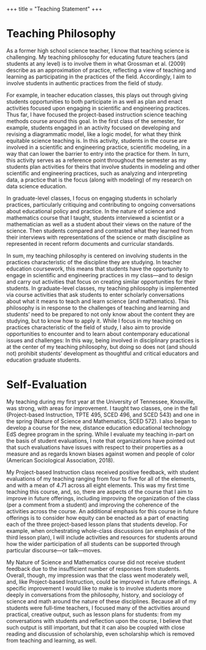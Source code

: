 +++
title = "Teaching Statement"
+++

# Teaching Philosophy

As a former high school science teacher, I know that teaching science is challenging. My teaching philosophy for educating future teachers (and students at any level) is to involve them in what Grossman et al. (2009) describe as an approximation of practice, reflecting a view of teaching and learning as participating in the practices of the field. Accordingly, I aim to involve students in authentic practices from the field of study. 

For example, in teacher education classes, this plays out through giving students opportunities to both participate in as well as plan and enact activities focused upon engaging in scientific and engineering practices. Thus far, I have focused the project-based instruction science teaching methods course around this goal. In the first class of the semester, for example, students engaged in an activity focused on developing and revising a diagrammatic model, like a logic model, for what they think equitable science teaching is. In this activity, students in the course are involved in a scientific and engineering practice, scientific modeling, in a way that can lower the barrier to entry into the practice for them. In turn, this activity serves as a reference point throughout the semester as my students plan activities for theirs that involve students in modeling and other scientific and engineering practices, such as analyzing and interpreting data, a practice that is the focus (along with modeling) of my research on data science education. 

In graduate-level classes, I focus on engaging students in scholarly practices, particularly critiquing and contributing to ongoing conversations about educational policy and practice. In the nature of science and mathematics course that I taught, students interviewed a scientist or a mathematician as well as a student about their views on the nature of the science. Then students compared and contrasted what they learned from their interviews with representations of the science or math discipline as represented in recent reform documents and curricular standards. 

In sum, my teaching philosophy is centered on involving students in the practices characteristic of the discipline they are studying. In teacher education coursework, this means that students have the opportunity to engage in scientific and engineering practices in my class—and to design and carry out activities that focus on creating similar opportunities for their students. In graduate-level classes, my teaching philosophy is implemented via course activities that ask students to enter scholarly conversations about what it means to teach and learn science (and mathematics). This philosophy is in response to the challenges of teaching and learning and students’ need to be prepared to not only know about the content they are studying, but to know how to apply it. While I focus in my teaching on practices characteristic of the field of study, I also aim to provide opportunities to encounter and to learn about contemporary educational issues and challenges: In this way, being involved in disciplinary practices is at the center of my teaching philosophy, but doing so does not (and should not) prohibit students’ development as thoughtful and critical educators and education graduate students.

# Self-Evaluation

My teaching during my first year at the University of Tennessee, Knoxville, was strong, with areas for improvement. I taught two classes, one in the fall (Project-based Instruction, TPTE 495, SCED 496, and SCED 543) and one in the spring (Nature of Science and Mathematics, SCED 572). I also began to develop a course for the new, distance education educational technology EdS degree program in the spring. While I evaluate my teaching in-part on the basis of student evaluations, I note that organizations have pointed out that such evaluations have issues with respect to their properties as a measure and as regards known biases against women and people of color (American Sociological Association, 2018).

My Project-based Instruction class received positive feedback, with student evaluations of my teaching ranging from four to five for all of the elements, and with a mean of 4.71 across all eight elements. This was my first time teaching this course, and, so, there are aspects of the course that I aim to improve in future offerings, including improving the organization of the class (per a comment from a student) and improving the coherence of the activities across the course. An additional emphasis for this course in future offerings is to consider how equity can be enacted as a part of enacting each of the three project-based lesson plans that students develop. For example, when orchestrating whole-class discussions (an emphasis of the third lesson plan), I will include activities and resources for students around how the wider participation of all students can be supported through particular discourse—or talk—moves.

My Nature of Science and Mathematics course did not receive student feedback due to the insufficient number of responses from students. Overall, though, my impression was that the class went moderately well, and, like Project-based Instruction, could be improved in future offerings. A specific improvement I would like to make is to involve students more deeply in conversations from the philosophy, history, and sociology of science and math around the nature of these disciplines. Because all of my students were full-time teachers, I focused many of the activities around practical, creative output, such as lesson plans for students: from my conversations with students and reflection upon the course, I believe that such output is still important, but that it can also be coupled with close reading and discussion of scholarship, even scholarship which is removed from teaching and learning, as well.